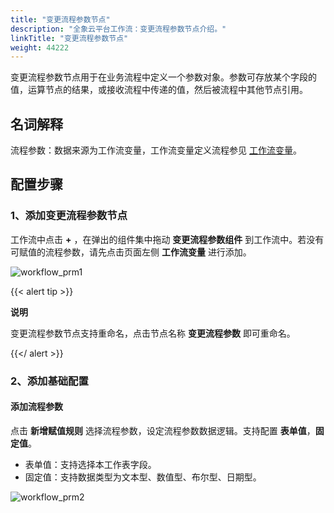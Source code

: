```yaml
---
title: "变更流程参数节点"
description: "全象云平台工作流：变更流程参数节点介绍。"
linkTitle: "变更流程参数节点"
weight: 44222
---
```


变更流程参数节点用于在业务流程中定义一个参数对象。参数可存放某个字段的值，运算节点的结果，或接收流程中传递的值，然后被流程中其他节点引用。

## 名词解释

流程参数：数据来源为工作流变量，工作流变量定义流程参见 [工作流变量](../../../../manual/workflow/variables/)。



## 配置步骤

### 1、添加变更流程参数节点

工作流中点击 **+** ，在弹出的组件集中拖动 **变更流程参数组件** 到工作流中。若没有可赋值的流程参数，请先点击页面左侧 **工作流变量** 进行添加。

![workflow_prm1](/images/manual/workflow/workflow_prm1.png)

{{< alert tip >}}

**说明**

变更流程参数节点支持重命名，点击节点名称 **变更流程参数** 即可重命名。

{{</ alert >}}

### 2、添加基础配置

#### 添加流程参数

点击 **新增赋值规则** 选择流程参数，设定流程参数数据逻辑。支持配置 **表单值**，**固定值**。

- 表单值：支持选择本工作表字段。
- 固定值：支持数据类型为文本型、数值型、布尔型、日期型。

![workflow_prm2](/images/manual/workflow/workflow_prm2.png)









